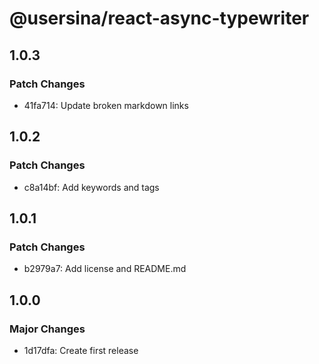 # @usersina/react-async-typewriter

## 1.0.3

### Patch Changes

- 41fa714: Update broken markdown links

## 1.0.2

### Patch Changes

- c8a14bf: Add keywords and tags

## 1.0.1

### Patch Changes

- b2979a7: Add license and README.md

## 1.0.0

### Major Changes

- 1d17dfa: Create first release
